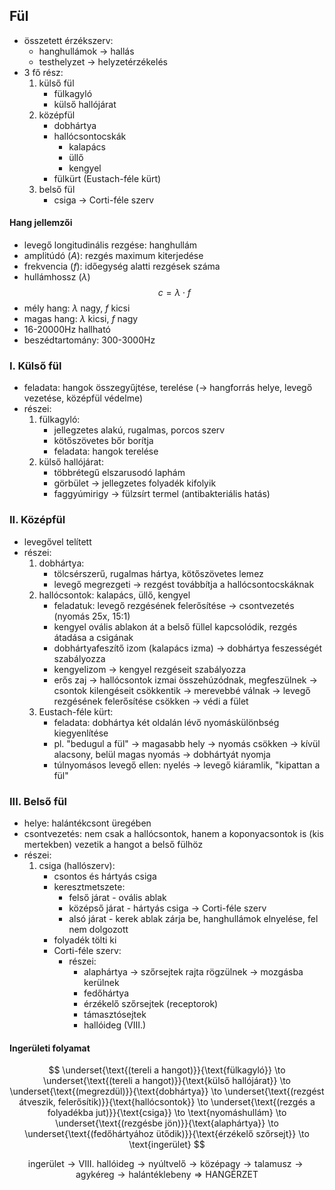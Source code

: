 ## Fül
- összetett érzékszerv: 
	- hanghullámok $\to$ hallás
	- testhelyzet $\to$ helyzetérzékelés
- 3 fő rész:
	1. külső fül
		- fülkagyló
		- külső hallójárat
	2. középfül
		- dobhártya
		- hallócsontocskák
			- kalapács
			- üllő
			- kengyel
		- fülkürt (Eustach-féle kürt)
	3. belső fül
		- csiga $\to$ Corti-féle szerv


#### Hang jellemzői
- levegő longitudinális rezgése: hanghullám
- amplitúdó ($A$): rezgés maximum kiterjedése
- frekvencia ($f$): időegység alatti rezgések száma
- hullámhossz ($\lambda$)
$$
c = \lambda \cdot f
$$
- mély hang: $\lambda$ nagy, $f$ kicsi
- magas hang: $\lambda$ kicsi, $f$ nagy
- 16-20000Hz hallható
- beszédtartomány: 300-3000Hz


### I. Külső fül
- feladata: hangok összegyűjtése, terelése ($\to$ hangforrás helye, levegő vezetése, középfül védelme)
- részei:
	1. fülkagyló:
		- jellegzetes alakú, rugalmas, porcos szerv
		- kötőszövetes bőr borítja
		- feladata: hangok terelése
	2. külső hallójárat:
		- többrétegű elszarusodó laphám
		- görbület $\to$ jellegzetes folyadék kifolyik
		- faggyúmirigy $\to$ fülzsírt termel (antibakteriális hatás)


### II. Középfül
- levegővel telített
- részei:
	1. dobhártya:
		- tölcsérszerű, rugalmas hártya, kötőszövetes lemez
		- levegő megrezgeti $\to$ rezgést továbbítja a hallócsontocskáknak
	2. hallócsontok: kalapács, üllő, kengyel
		- feladatuk: levegő rezgésének felerősítése $\to$ csontvezetés (nyomás 25x, 15:1)
		- kengyel ovális ablakon át a belső füllel kapcsolódik, rezgés átadása a csigának
		- dobhártyafeszítő izom (kalapács izma) $\to$ dobhártya feszességét szabályozza
		- kengyelizom $\to$ kengyel rezgéseit szabályozza
		- erős zaj $\to$ hallócsontok izmai összehúzódnak, megfeszülnek $\to$ csontok kilengéseit csökkentik $\to$ merevebbé válnak $\to$ levegő rezgésének felerősítése csökken $\to$ védi a fület
	3. Eustach-féle kürt:
		- feladata: dobhártya két oldalán lévő nyomáskülönbség kiegyenlítése
		- pl. "bedugul a fül" $\to$ magasabb hely $\to$ nyomás csökken $\to$ kívül alacsony, belül magas nyomás $\to$ dobhártyát nyomja
		- túlnyomásos levegő ellen: nyelés $\to$ levegő kiáramlik, "kipattan a fül"


### III. Belső fül
- helye: halántékcsont üregében
- csontvezetés: nem csak a hallócsontok, hanem a koponyacsontok is (kis mertekben) vezetik a hangot a belső fülhöz
- részei:
	1. csiga (hallószerv):
		- csontos és hártyás csiga
		- keresztmetszete: 
			- felső járat - ovális ablak
			- középső járat - hártyás csiga $\to$ Corti-féle szerv
			- alsó járat - kerek ablak zárja be, hanghullámok elnyelése, fel nem dolgozott
		- folyadék tölti ki
		- Corti-féle szerv:
			- részei: 
				- alaphártya $\to$ szőrsejtek rajta rögzülnek $\to$ mozgásba kerülnek
				- fedőhártya
				- érzékelő szőrsejtek (receptorok)
				- támasztósejtek
				- hallóideg (VIII.)

#### Ingerületi folyamat
$$
\underset{\text{(tereli a hangot)}}{\text{fülkagyló}} \to \underset{\text{(tereli a hangot)}}{\text{külső hallójárat}} \to \underset{\text{(megrezdül)}}{\text{dobhártya}} \to \underset{\text{(rezgést átveszik, felerősítik)}}{\text{hallócsontok}} \to \underset{\text{(rezgés a folyadékba jut)}}{\text{csiga}} \to \text{nyomáshullám} \to  \underset{\text{(rezgésbe jön)}}{\text{alaphártya}} \to  \underset{\text{(fedőhártyához ütődik)}}{\text{érzékelő szőrsejt}} \to \text{ingerület}
$$

$$
\text{ingerület} \to \text{VIII. hallóideg} \to \text{nyúltvelő} \to \text{középagy} \to \text{talamusz} \to \text{agykéreg} \to \text{halántéklebeny} \Rightarrow \text{HANGÉRZET}
$$
